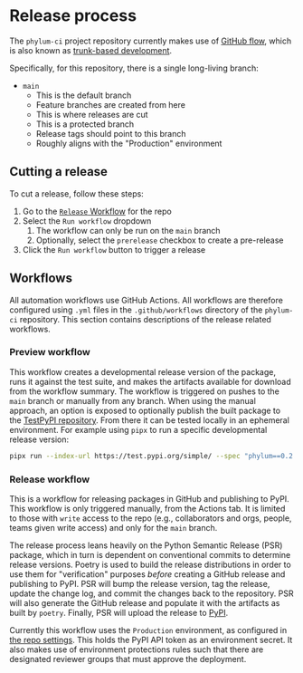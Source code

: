 # Release process

The `phylum-ci` project repository currently makes use of
[GitHub flow](https://docs.github.com/en/get-started/quickstart/github-flow), which is also known as
[trunk-based development](https://www.atlassian.com/continuous-delivery/continuous-integration/trunk-based-development).

Specifically, for this repository, there is a single long-living branch:

* `main`
  * This is the default branch
  * Feature branches are created from here
  * This is where releases are cut
  * This is a protected branch
  * Release tags should point to this branch
  * Roughly aligns with the "Production" environment

## Cutting a release

To cut a release, follow these steps:

1. Go to the [`Release` Workflow](https://github.com/phylum-dev/phylum-ci/actions/workflows/release.yml) for the repo
2. Select the `Run workflow` dropdown
   1. The workflow can only be run on the `main` branch
   2. Optionally, select the `prerelease` checkbox to create a pre-release
3. Click the `Run workflow` button to trigger a release

## Workflows

All automation workflows use GitHub Actions. All workflows are therefore configured using
`.yml` files in the `.github/workflows` directory of the `phylum-ci` repository. This section
contains descriptions of the release related workflows.

### Preview workflow

This workflow creates a developmental release version of the package, runs it against the test
suite, and makes the artifacts available for download from the workflow summary. The workflow is
triggered on pushes to the `main` branch or manually from any branch. When using the manual
approach, an option is exposed to optionally publish the built package to the
[TestPyPI repository](https://test.pypi.org/). From there it can be tested locally in an ephemeral
environment. For example using `pipx` to run a specific developmental release version:

```sh
pipx run --index-url https://test.pypi.org/simple/ --spec "phylum==0.2.0.dev19" phylum-init -h
```

### Release workflow

This is a workflow for releasing packages in GitHub and publishing to PyPI.
This workflow is only triggered manually, from the Actions tab. It is limited to those with `write` access
to the repo (e.g., collaborators and orgs, people, teams given write access) and only for the `main` branch.

The release process leans heavily on the Python Semantic Release (PSR) package, which in turn is dependent on
conventional commits to determine release versions. Poetry is used to build the release distributions in order to
use them for "verification" purposes *before* creating a GitHub release and publishing to PyPI. PSR will bump the
release version, tag the release, update the change log, and commit the changes back to the repository. PSR will also
generate the GitHub release and populate it with the artifacts as built by `poetry`. Finally, PSR will upload the
release to [PyPI](https://pypi.org).

Currently this workflow uses the `Production` environment, as configured in
[the repo settings](https://github.com/phylum-dev/phylum-ci/settings/environments).
This holds the PyPI API token as an environment secret. It also makes use of environment protections rules
such that there are designated reviewer groups that must approve the deployment.
